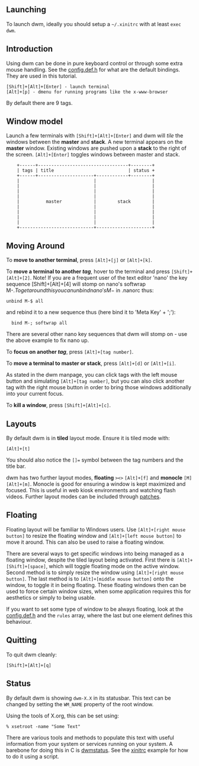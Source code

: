 Launching
---------
To launch dwm, ideally you should setup a `~/.xinitrc` with at least `exec
dwm`.

Introduction
------------
Using dwm can be done in pure keyboard control or through some extra mouse
handling. See the [config.def.h](//git.suckless.org/dwm/plain/config.def.h) for
what are the default bindings. They are used in this tutorial.

	[Shift]+[Alt]+[Enter] - launch terminal
	[Alt]+[p] - dmenu for running programs like the x-www-browser

By default there are 9 tags.

Window model
------------
Launch a few terminals with `[Shift]+[Alt]+[Enter]` and dwm will _tile_ the
windows between the **master** and **stack**. A new terminal appears on the
**master** window. Existing windows are pushed upon a **stack** to the right of
the screen. `[Alt]+[Enter]` toggles windows between master and stack.

        +------+----------------------------------+--------+
        | tags | title                            | status +
        +------+---------------------+------------+--------+
        |                            |                     |
        |                            |                     |
        |                            |                     |
        |                            |                     |
        |          master            |        stack        |
        |                            |                     |
        |                            |                     |
        |                            |                     |
        |                            |                     |
        +----------------------------+---------------------+

Moving Around
-------------
To **move to another terminal**, press `[Alt]+[j]` or `[Alt]+[k]`.

To **move a terminal to another _tag_**, hover to the terminal and press
`[Shift]+[Alt]+[2]`. Note! If you are a frequent user of the text editor 'nano'
the key sequence [Shift]+[Alt]+[4] will stomp on nano's softwrap M-$. To get
around this you can unbind nano's M-$ in .nanorc thus:

	unbind M-$ all

and rebind it to a new sequence thus (here bind it to 'Meta Key' + ';'):

	  bind M-; softwrap all

There are several other nano key sequences that dwm will stomp on - use the above example to fix nano up.

To **focus on another _tag_**, press `[Alt]+[tag number]`.

To **move a terminal to master or stack**, press `[Alt]+[d]` or `[Alt]+[i]`.

As stated in the dwm manpage, you can click tags with the left mouse button and simulating `[Alt]+[tag number]`, but you can also click another tag with the right mouse button in order to bring those windows additionally
into your current focus.

To **kill a window**, press `[Shift]+[Alt]+[c]`.

Layouts
-------
By default dwm is in **tiled** layout mode. Ensure it is tiled mode with:

	[Alt]+[t]

You should also notice the `[]=` symbol between the tag numbers and the title
bar.

dwm has two further layout modes, **floating** `><>` `[Alt]+[f]` and
**monocle** `[M]` `[Alt]+[m]`. Monocle is good for ensuring a window is kept
maximized and focused. This is useful in web kiosk environments and watching
flash videos. Further layout modes can be included through
[patches](//dwm.suckless.org/patches/).

Floating
--------
Floating layout will be familiar to Windows users. Use `[Alt]+[right mouse
button]` to resize the floating window and `[Alt]+[left mouse button]` to move
it around. This can also be used to raise a floating window.

There are several ways to get specific windows into being managed as a floating
window, despite the tiled layout being activated. First there is
`[Alt]+[Shift]+[space]`, which will toggle floating mode on the active window.
Second method is to simply resize the window using `[Alt]+[right mouse button]`.
The last method is to `[Alt]+[middle mouse button]` onto the window, to toggle
it in being floating. These floating windows then can be used to force certain
window sizes, when some application requires this for aesthetics or simply to
being usable.

If you want to set some type of window to be always floating, look at the
[config.def.h](//git.suckless.org/dwm/plain/config.def.h) and the `rules`
array, where the last but one element defines this behaviour.

Quitting
--------
To quit dwm cleanly:

	[Shift]+[Alt]+[q]

Status
------
By default dwm is showing `dwm-X.X` in its statusbar. This text can be changed
by setting the `WM_NAME` property of the root window.

Using the tools of X.org, this can be set using:

	% xsetroot -name "Some Text"

There are various tools and methods to populate this text with useful
information from your system or services running on your system. A barebone for
doing this in C is [dwmstatus](../status_monitor/). See the
[xinitrc](xinitrc.example) example for how to do it using a script.
